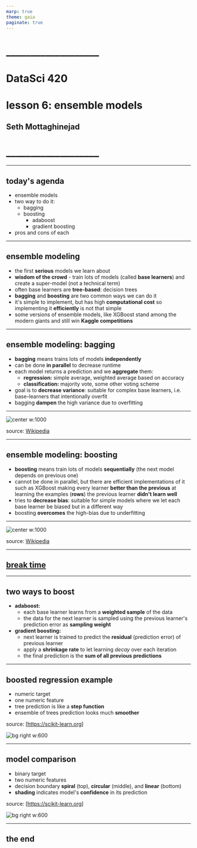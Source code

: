 ```yaml
---
marp: true
theme: gaia
paginate: true
---
```


<!-- #4C2E84 -->
<!-- ![bg right w:600](images/uw_pce_logo.jpg) -->

<!-- _backgroundColor: #0473cf; -->
<!-- _color: white -->

# ___________________
# DataSci 420
# lesson 6: ensemble models
## Seth Mottaghinejad
# ___________________

[DataSci 420]: https://www.pce.uw.edu/certificates/data-science
[break time]: https://www.google.com/search?q=online+timer
[lab time]: https://www.google.com/search?q=online+timer

----------------------------------------------------------------

## today's agenda

- ensemble models
- two way to do it:
  - bagging
  - boosting
    - adaboost
    - gradient boosting
- pros and cons of each

----------------------------------------------------------------

## ensemble modeling

- the first **serious** models we learn about
- **wisdom of the crowd** - train lots of models (called **base learners**) and create a super-model (not a technical term)
- often base learners are **tree-based**: decision trees
- **bagging** and **boosting** are two common ways we can do it
- it's simple to implement, but has high **computational cost** so implementing it **efficiently** is not that simple
- some versions of ensemble models, like XGBoost stand among the modern giants and still win **Kaggle competitions**

----------------------------------------------------------------

## ensemble modeling: bagging

- **bagging** means trains lots of models **independently**
- can be done **in parallel** to decrease runtime
- each model returns a prediction and we **aggregate** them:
  - **regression:** simple average, weighted average based on accuracy
  - **classification:** majority vote, some other voting scheme
- goal is to **decrease variance**: suitable for complex base learners, i.e. base-learners that intentionally overfit
- bagging **dampen** the high variance due to overfitting

----------------------------------------------------------------

<!-- _class: lead -->

![center w:1000](./images/bagging-illustrated.jpg)

source: [Wikipedia]

[Wikipedia]: https://en.wikipedia.org/wiki/Bootstrap_aggregating

----------------------------------------------------------------

## ensemble modeling: boosting

- **boosting** means train lots of models **sequentially** (the next model depends on previous one)
- cannot be done in parallel, but there are efficient implementations of it such as XGBoost
making every learner **better than the previous** at learning the examples (**rows**) the previous learner **didn't learn well**
- tries to **decrease bias**: suitable for simple models where we let each base learner be biased but in a different way
- boosting **overcomes** the high-bias due to underfitting

----------------------------------------------------------------

<!-- _class: lead -->

![center w:1000](./images/boosting-illustrated.jpg)

source: [Wikipedia]

[Wikipedia]: https://en.wikipedia.org/wiki/Boosting_(machine_learning)

----------------------------------------------------------------

<!-- _class: lead -->
## [break time]

----------------------------------------------------------------

## two ways to boost

- **adaboost:** 
  - each base learner learns from a **weighted sample** of the data
  - the data for the next learner is sampled using the previous learner's prediction error as **sampling weight**
- **gradient boosting:** 
  - next learner is trained to predict the **residual** (prediction error) of previous learner
  - apply a **shrinkage rate** to let learning *decay* over each iteration
  - the final prediction is the **sum of all previous predictions**

----------------------------------------------------------------

## boosted regression example

- numeric target
- one numeric feature
- tree prediction is like a **step function**
- ensemble of trees prediction looks much **smoother**

source: [https://scikit-learn.org]

![bg right w:600](./images/adaboost-tree-regression.jpg)

[https://scikit-learn.org]: https://scikit-learn.org/stable/auto_examples/ensemble/plot_adaboost_regression.html?highlight=ensemble

----------------------------------------------------------------

## model comparison

- binary target
- two numeric features
- decision boundary **spiral** (top), **circular** (middle), and **linear** (bottom)
- **shading** indicates model's **confidence** in its prediction

source: [https://scikit-learn.org]

![bg right w:600](./images/algo-comparisons-classification.jpg)

[https://scikit-learn.org]: https://scikit-learn.org/stable/auto_examples/classification/plot_classifier_comparison.html?highlight=ensemble

----------------------------------------------------------------

<!-- _class: lead -->
## the end
